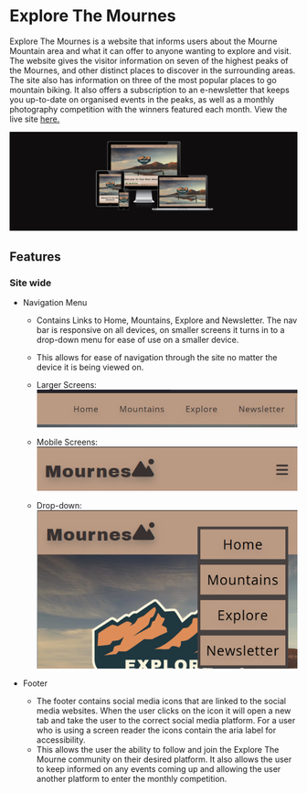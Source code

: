  # Explore The Mournes

Explore The Mournes is a website that informs users about the Mourne Mountain area and what it can offer to anyone wanting to explore and visit. The website gives the visitor information on seven of the highest peaks of the Mournes, and other distinct places to discover in the surrounding areas. The site also has information on three of the most popular places to go mountain biking. It also offers a subscription to an e-newsletter that keeps you up-to-date on organised events in the peaks, as well as a monthly photography competition with the winners featured each month. View the live site <a href="https://jamieb92.github.io/milestone-project-one/" target=" _blank">here.</a>

<img src="./docs/screens-image.png">

## Features 

### Site wide
* Navigation Menu
  * Contains Links to Home, Mountains, Explore and Newsletter. The nav bar is responsive on all devices, on smaller screens it turns in to a drop-down menu for ease of use on a smaller device.
  * This allows for ease of navigation through the site no matter the device it is being viewed on.

  * Larger Screens: 
    <img src="./docs/full-size-nav-bar.png">

  * Mobile Screens:
    <img src="./docs/mobile-nav-bar.png">

  * Drop-down: 
    <img src="./docs/drop-down-nav-bar.png">

* Footer
  * The footer contains social media icons that are linked to the social media websites. When the user clicks on the icon it will open a new tab and take the  user to the correct social media platform. For a user who is using a screen reader the icons contain the aria label for accessibility.
  * This allows the user the ability to follow and join the Explore The Mourne community on their desired platform. It also allows the user to keep informed on any events coming up and allowing the user another platform to enter the monthly competition.
